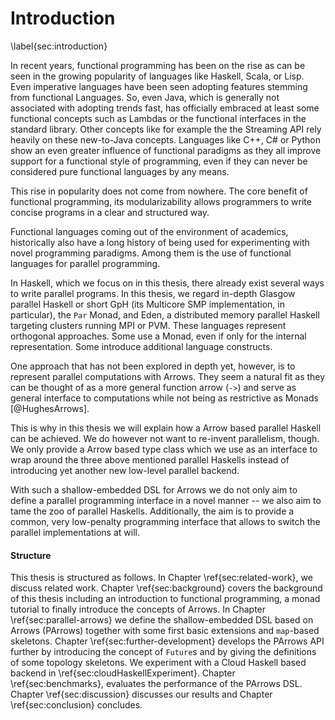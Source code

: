 # Introduction
\label{sec:introduction}

In recent years, functional programming has been on the rise as can be seen in the
growing popularity of languages like Haskell, Scala, or Lisp.
Even imperative languages have been seen adopting features
stemming from functional Languages. So, even Java, which is
generally not associated with adopting trends fast, has officially
embraced at least some functional concepts such as Lambdas or the functional
interfaces in the standard library. Other concepts like for example the
the Streaming API rely heavily on these new-to-Java concepts.
Languages like C++, C# or Python show an even greater influence of functional
paradigms as they all improve support for a functional style of programming, even
if they can never be considered pure functional languages by any means.

This rise in popularity does not come from nowhere. The core benefit
of functional programming, its modularizability allows programmers
to write concise programs in a clear and structured way.

Functional languages coming out of the environment
of academics, historically also have a long history of being used for 
experimenting with novel programming paradigms. Among them is
the use of functional languages for parallel programming.

In Haskell, which we focus on in this thesis, there already exist several
ways to write parallel programs. In this thesis, we regard
in-depth Glasgow parallel Haskell or short GpH
(its Multicore SMP implementation, in particular), the
`Par` Monad, and Eden, a distributed memory parallel Haskell targeting
clusters running MPI or PVM. These languages represent orthogonal approaches.
Some use a Monad, even if
only for the internal representation. Some introduce additional
language constructs.

One approach that has not been explored in depth yet, however, is to represent
parallel computations with Arrows. They seem a natural fit as they can be
thought of as a more general function arrow
(`->`) and serve as general interface to computations while not being as
restrictive as Monads [@HughesArrows].

This is why in this thesis
we will explain how a Arrow based parallel Haskell can be achieved.
We do however not want to re-invent parallelism, though.
We only provide a Arrow based
type class which we use as an interface to wrap around the three above mentioned
parallel Haskells instead of introducing yet another new low-level parallel backend.

With such a shallow-embedded DSL for Arrows we do not only aim to define a parallel programming
interface in a novel manner -- we also aim to tame the zoo of parallel Haskells.
Additionally, the aim is to provide a common, very low-penalty programming interface that allows
to switch the parallel implementations at will.

#### Structure

This thesis is structured as follows. In Chapter \ref{sec:related-work}, we discuss
related work. Chapter \ref{sec:background} covers the background of this thesis
including an introduction to functional programming, a monad tutorial to finally
introduce the concepts of Arrows.
In Chapter \ref{sec:parallel-arrows} we define the shallow-embedded DSL based on Arrows (PArrows)
together with some first basic extensions and `map`-based skeletons.
Chapter \ref{sec:further-development} develops the PArrows API further
by introducing the concept of `Future`s and by giving the definitions of some topology
skeletons. We experiment with a Cloud Haskell based backend in \ref{sec:cloudHaskellExperiment}.
Chapter \ref{sec:benchmarks}, evaluates the performance of the PArrows DSL.
Chapter \ref{sec:discussion} discusses our results and Chapter \ref{sec:conclusion} concludes.



